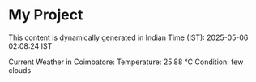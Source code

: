 # My Project

This content is dynamically generated in Indian Time (IST): 2025-05-06 02:08:24 IST


Current Weather in Coimbatore:
Temperature: 25.88 °C
Condition: few clouds
